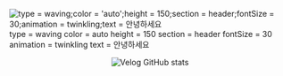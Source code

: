 ![type = waving;color = 'auto';height = 150;section = header;fontSize = 30;animation = twinkling;text = 안녕하세요](https://capsule-render.vercel.app/api?section=footer)
type = waving
color = auto
height = 150
section = header
fontSize = 30
animation = twinkling
text = 안녕하세요
<div align = center>

  ![Velog GitHub stats](https://velog-github-badge.vercel.app/badge/nin_cheon?theme=light&posts=3)
</div>
